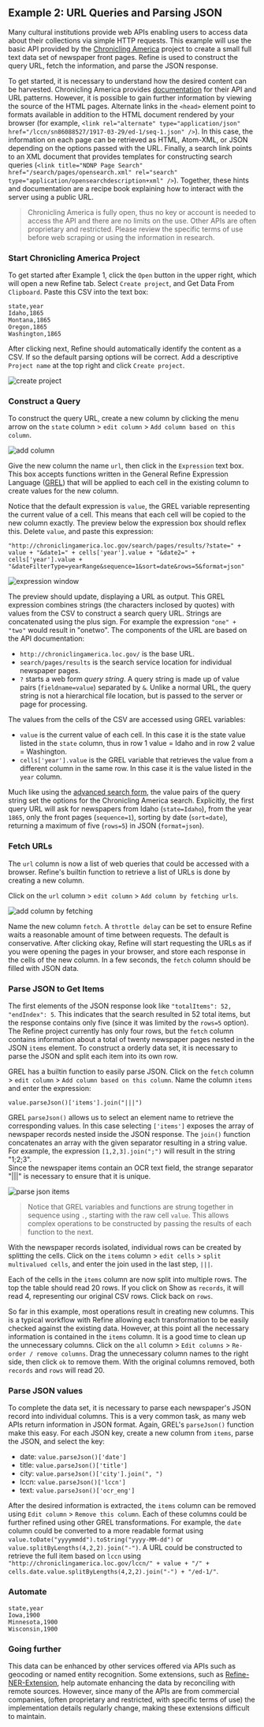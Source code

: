 ## Example 2: URL Queries and Parsing JSON

Many cultural institutions provide web APIs enabling users to access data about their collections via simple HTTP requests.
This example will use the basic API provided by the [Chronicling America](http://chroniclingamerica.loc.gov/) project to create a small full text data set of newspaper front pages.
Refine is used to construct the query URL, fetch the information, and parse the JSON response.

To get started, it is necessary to understand how the desired content can be harvested.
Chronicling America provides [documentation](http://chroniclingamerica.loc.gov/about/api/) for their API and URL patterns. 
However, it is possible to gain further information by viewing the source of the HTML pages. 
Alternate links in the `<head>` element point to formats available in addition to the HTML document rendered by your browser (for example, `<link rel="alternate" type="application/json" href="/lccn/sn86088527/1917-03-29/ed-1/seq-1.json" />`).
In this case, the information on each page can be retrieved as HTML, Atom-XML, or JSON depending on the options passed with the URL.
Finally, a search link points to an XML document that provides templates for constructing search queries (`<link title="NDNP Page Search" href="/search/pages/opensearch.xml" rel="search" type="application/opensearchdescription+xml" />`).
Together, these hints and documentation are a recipe book explaining how to interact with the server using a public URL.

> Chronicling America is fully open, thus no key or account is needed to access the API and there are no limits on the use. 
> Other APIs are often proprietary and restricted.
> Please review the specific terms of use before web scraping or using the information in research.

### Start Chronicling America Project

To get started after Example 1, click the `Open` button in the upper right, which will open a new Refine tab.
Select `Create project`, and Get Data From `Clipboard`. 
Paste this CSV into the text box:

```
state,year
Idaho,1865
Montana,1865
Oregon,1865
Washington,1865
```

After clicking next, Refine should automatically identify the content as a CSV. 
If so the default parsing options will be correct.
Add a descriptive `Project name` at the top right and click `Create project`.

![create project](images/start_project.png)

### Construct a Query

To construct the query URL, create a new column by clicking the menu arrow on the `state` column > `edit column` > `Add column based on this column`.

![add column](images/add_url.png)

Give the new column the name `url`, then click in the `Expression` text box.
This box accepts functions written in the General Refine Expression Language ([GREL](https://github.com/OpenRefine/OpenRefine/wiki/General-Refine-Expression-Language)) that will be applied to each cell in the existing column to create values for the new column.

Notice that the default expression is `value`, the GREL variable representing the current value of a cell. 
This means that each cell will be copied to the new column exactly. 
The preview below the expression box should reflex this.
Delete `value`, and paste this expression:

```
"http://chroniclingamerica.loc.gov/search/pages/results/?state=" + value + "&date1=" + cells['year'].value + "&date2=" + cells['year'].value + "&dateFilterType=yearRange&sequence=1&sort=date&rows=5&format=json"
``` 

![expression window](images/url_expression.png)

The preview should update, displaying a URL as output.
This GREL expression combines strings (the characters inclosed by quotes) with values from the CSV to construct a search query URL.
Strings are concatenated using the plus sign.
For example the expression `"one" + "two"` would result in "onetwo".
The components of the URL are based on the API documentation:

- `http://chroniclingamerica.loc.gov/` is the base URL.
- `search/pages/results` is the search service location for individual newspaper pages.
- `?` starts a web form *query string*. A query string is made up of value pairs (`fieldname=value`) separated by `&`. Unlike a normal URL, the query string is not a hierarchical file location, but is passed to the server or page for processing. 

The values from the cells of the CSV are accessed using GREL variables:
- `value` is the current value of each cell. In this case it is the state value listed in the `state` column, thus in row 1 value = Idaho and in row 2 value = Washington. 
- `cells['year'].value` is the GREL variable that retrieves the value from a different column in the same row. In this case it is the value listed in the `year` column. 

Much like using the [advanced search form](http://chroniclingamerica.loc.gov/#tab=tab_advanced_search), the value pairs of the query string set the options for the Chronicling America search. 
Explicitly, the first query URL will ask for newspapers from Idaho (`state=Idaho`), from the year `1865`, only the front pages (`sequence=1`), sorting by date (`sort=date`), returning a maximum of five (`rows=5`) in JSON (`format=json`). 

### Fetch URLs

The `url` column is now a list of web queries that could be accessed with a browser.
Refine's builtin function to retrieve a list of URLs is done by creating a new column.  

Click on the `url` column > `edit column` > `Add column by fetching urls`.

![add column by fetching](images/fetch_urls.png)

Name the new column `fetch`. 
A `throttle delay` can be set to ensure Refine waits a reasonable amount of time between requests. 
The default is conservative. 
After clicking okay, Refine will start requesting the URLs as if you were opening the pages in your browser, and store each response in the cells of the new column.
In a few seconds, the `fetch` column should be filled with JSON data.

### Parse JSON to Get Items

The first elements of the JSON response look like `"totalItems": 52, "endIndex": 5`. 
This indicates that the search resulted in 52 total items, but the response contains only five (since it was limited by the `rows=5` option).
The Refine project currently has only four rows, but the `fetch` column contains information about a total of twenty newspaper pages nested in the JSON `items` element. 
To construct a orderly data set, it is necessary to parse the JSON and split each item into its own row.

GREL has a builtin function to easily parse JSON. 
Click on the `fetch` column > `edit column` > `Add column based on this column`. 
Name the column `items` and enter the expression:

```
value.parseJson()['items'].join("|||")
```

GREL `parseJson()` allows us to select an element name to retrieve the corresponding values. 
In this case selecting `['items']` exposes the array of newspaper records nested inside the JSON response.
The `join()` function concatenates an array with the given separator resulting in a string value. 
For example, the expression `[1,2,3].join(";")` will result in the string "1;2;3".  
Since the newspaper items contain an OCR text field, the strange separator "|||" is necessary to ensure that it is unique.

![parse json items](images/parse_items.png)

> Notice that GREL variables and functions are strung together in sequence using `.`, starting with the raw cell `value`.
> This allows complex operations to be constructed by passing the results of each function to the next.

With the newspaper records isolated, individual rows can be created by splitting the cells.
Click on the `items` column > `edit cells` > `split multivalued cells`, and enter the join used in the last step, `|||`. 

Each of the cells in the `items` column are now split into multiple rows. 
The top the table should read 20 rows.
If you click on Show as `records`, it will read 4, representing our original CSV rows.
Click back on `rows`.

So far in this example, most operations result in creating new columns. 
This is a typical workflow with Refine allowing each transformation to be easily checked against the existing data.
However, at this point all the necessary information is contained in the `items` column. 
It is a good time to clean up the unnecessary columns.
Click on the `all` column > `Edit columns` > `Re-order / remove columns`. 
Drag the unnecessary column names to the right side, then click `ok` to remove them. 
With the original columns removed, both `records` and `rows` will read 20.

### Parse JSON values

To complete the data set, it is necessary to parse each newspaper's JSON record into individual columns. 
This is a very common task, as many web APIs return information in JSON format.
Again, GREL's `parseJson()` function make this easy. 
For each JSON key, create a new column from `items`, parse the JSON, and select the key:

- date: `value.parseJson()['date']`
- title: `value.parseJson()['title']`
- city: `value.parseJson()['city'].join(", ")`
- lccn: `value.parseJson()['lccn']`
- text: `value.parseJson()['ocr_eng']`

After the desired information is extracted, the `items` column can be removed using `Edit column` > `Remove this column`. 
Each of these columns could be further refined using other GREL transformations.
For example, the `date` column could be converted to a more readable format using `value.toDate("yyyymmdd").toString("yyyy-MM-dd")` or `value.splitByLengths(4,2,2).join("-")`.
A URL could be constructed to retrieve the full item based on `lccn` using `"http://chroniclingamerica.loc.gov/lccn/" + value + "/" + cells.date.value.splitByLengths(4,2,2).join("-") + "/ed-1/"`.

### Automate

```
state,year
Iowa,1900
Minnesota,1900
Wisconsin,1900
```

### Going further

This data can be enhanced by other services offered via APIs such as geocoding or named entity recognition. 
Some extensions, such as [Refine-NER-Extension](https://github.com/RubenVerborgh/Refine-NER-Extension), help automate enhancing the data by reconciling with remote sources. However, since many of the APIs are from commercial companies, (often proprietary and restricted, with specific terms of use) the implementation details regularly change, making these extensions difficult to maintain.
